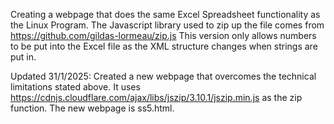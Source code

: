 Creating a webpage that does the same Excel Spreadsheet functionality as the Linux Program.
The Javascript library used to zip up the file comes from https://github.com/gildas-lormeau/zip.js
This version only allows numbers to be put into the Excel file as the XML structure changes when strings are put in.

Updated 31/1/2025:
Created a new webpage that overcomes the technical limitations stated above. It uses https://cdnjs.cloudflare.com/ajax/libs/jszip/3.10.1/jszip.min.js as the zip function. The new webpage is ss5.html.
